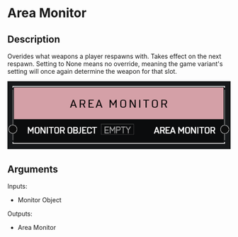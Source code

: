 # Area Monitor

## Description

Overides what weapons a player respawns with. Takes effect on the next respawn. Setting to None means no override, meaning the game variant's setting will once again determine the weapon for that slot.

![Area Monitor](../../.gitbook/assets/images/scripting/variables-basic/area-monitor.png)

## Arguments

Inputs:

* Monitor Object

Outputs:

* Area Monitor
